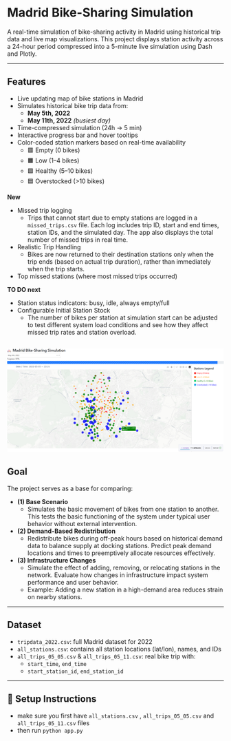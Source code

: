 # Madrid Bike-Sharing Simulation

A real-time simulation of bike-sharing activity in Madrid using historical trip data and live map visualizations. This project displays station activity across a 24-hour period compressed into a 5-minute live simulation using Dash and Plotly.

---

## Features

- Live updating map of bike stations in Madrid
- Simulates historical bike trip data from:
  - **May 5th, 2022**
  - **May 11th, 2022** *(busiest day)*
- Time-compressed simulation (24h → 5 min)
- Interactive progress bar and hover tooltips
- Color-coded station markers based on real-time availability
  - 🟥 Empty (0 bikes)
  - 🟧 Low (1–4 bikes)
  - 🟩 Healthy (5–10 bikes)
  - 🟦 Overstocked (>10 bikes)

**New**
- Missed trip logging
  - Trips that cannot start due to empty stations are logged in a `missed_trips.csv` file. Each log includes trip ID, start and end times, station IDs, and the simulated day. The app also displays the total number of missed trips in real time.
- Realistic Trip Handling
  - Bikes are now returned to their destination stations only when the trip ends (based on actual trip duration), rather than immediately when the trip starts. 
- Top missed stations (where most missed trips occurred)

**TO DO next**
- Station status indicators: busy, idle, always empty/full
- Configurable Initial Station Stock
  - The number of bikes per station at simulation start can be adjusted to test different system load conditions and see how they affect missed trip rates and station overload.

![Simulation Pic](screenshot.png)
---

## Goal

The project serves as a base for comparing:
- **(1) Base Scenario** 
  - Simulates the basic movement of bikes from one station to another. This tests the basic functioning of the system under typical user behavior without external intervention.
- **(2) Demand-Based Redistribution**
  - Redistribute bikes during off-peak hours based on historical demand data to balance supply at docking stations. Predict peak demand locations and times to preemptively allocate resources effectively. 
- **(3) Infrastructure Changes**
  - Simulate the effect of adding, removing, or relocating stations in the network. Evaluate how changes in infrastructure impact system performance and user behavior.
  - Example: Adding a new station in a high-demand area reduces strain on nearby stations.
---

## Dataset

- `tripdata_2022.csv`: full Madrid dataset for 2022
- `all_stations.csv`: contains all station locations (lat/lon), names, and IDs
- `all_trips_05_05.csv` & `all_trips_05_11.csv`: real bike trip with:
  - `start_time`, `end_time`
  - `start_station_id`, `end_station_id`

---

## 🚀 Setup Instructions

- make sure you first have `all_stations.csv` , `all_trips_05_05.csv` and `all_trips_05_11.csv` files
- then run `python app.py`
